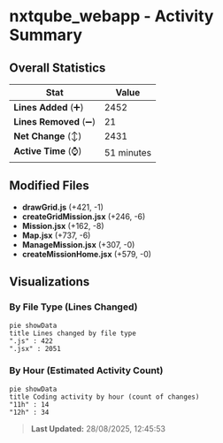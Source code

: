 # nxtqube_webapp - Activity Summary 

## Overall Statistics

| Stat                   | Value                                                             |
| ---------------------- | ----------------------------------------------------------------- |
| **Lines Added** (➕)   | 2452                                          |
| **Lines Removed** (➖) | 21                                        |
| **Net Change** (↕)    | 2431                |
| **Active Time** (⌚)   | 51 minutes |


## Modified Files
- **drawGrid.js** (+421, -1)
- **createGridMission.jsx** (+246, -6)
- **Mission.jsx** (+162, -8)
- **Map.jsx** (+737, -6)
- **ManageMission.jsx** (+307, -0)
- **createMissionHome.jsx** (+579, -0)

## Visualizations

### By File Type (Lines Changed)

```mermaid
pie showData
title Lines changed by file type
".js" : 422
".jsx" : 2051
```

### By Hour (Estimated Activity Count)

```mermaid
pie showData
title Coding activity by hour (count of changes)
"11h" : 14
"12h" : 34
```


> **Last Updated:** 28/08/2025, 12:45:53